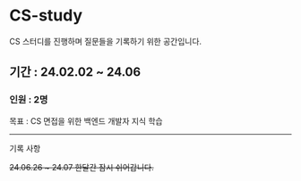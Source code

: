 # CS-study
CS 스터디를 진행하며 질문들을 기록하기 위한 공간입니다.

## 기간 : 24.02.02 ~ 24.06

### 인원 : 2명

목표 : CS 면접을 위한 백엔드 개발자 지식 학습

----- 
기록 사항  

~~24.06.26 ~ 24.07 한달간 잠시 쉬어갑니다.~~

